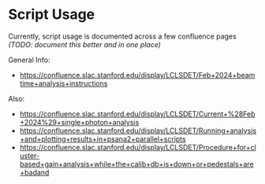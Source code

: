 # Script Usage

Currently, script usage is documented across a few confluence pages _(TODO: document this better and in one place)_

General Info:  
* <https://confluence.slac.stanford.edu/display/LCLSDET/Feb+2024+beamtime+analysis+instructions>  

Also:  
* <https://confluence.slac.stanford.edu/display/LCLSDET/Current+%28Feb+2024%29+single+photon+analysis>  
* <https://confluence.slac.stanford.edu/display/LCLSDET/Running+analysis+and+plotting+results+in+psana2+parallel+scripts>  
* <https://confluence.slac.stanford.edu/display/LCLSDET/Procedure+for+cluster-based+gain+analysis+while+the+calib+db+is+down+or+pedestals+are+badand>  